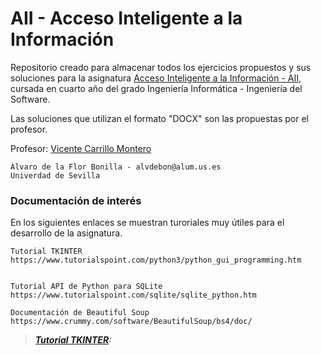 # AII - Acceso Inteligente a la Información

Repositorio creado para almacenar todos los ejercicios propuestos y sus soluciones para la asignatura
<a href="http://www.lsi.us.es/docencia/pagina_asignatura.php?id=119&cur=2019">Acceso Inteligente a la Información - AII</a>, cursada en cuarto año del grado Ingeniería Informática - Ingeniería del Software.

Las soluciones que utilizan el formato "DOCX" son las propuestas por el profesor.

Profesor: <a href="http://www.lsi.us.es/~carrillo/">Vicente Carrillo Montero</a>

    Álvaro de la Flor Bonilla - alvdebon@alum.us.es
    Univerdad de Sevilla

### Documentación de interés

En los siguientes enlaces se muestran turoriales muy útiles para el desarrollo de la asignatura.

    Tutorial TKINTER
    https://www.tutorialspoint.com/python3/python_gui_programming.htm


    Tutorial API de Python para SQLite
    https://www.tutorialspoint.com/sqlite/sqlite_python.htm

    Documentación de Beautiful Soup
    https://www.crummy.com/software/BeautifulSoup/bs4/doc/
    
> **_[Tutorial TKINTER](https://www.tutorialspoint.com/python3/python_gui_programming.htm):_**
